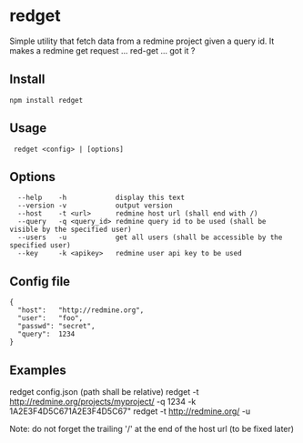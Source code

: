 redget
======

Simple utility that fetch data from a redmine project given a query id.
It makes a redmine get request ... red-get ... got it ?

Install
-------

```
npm install redget
```

Usage
-----

```
 redget <config> | [options]
```

Options
-------

```
  --help    -h            display this text
  --version -v            output version
  --host    -t <url>      redmine host url (shall end with /)
  --query   -q <query_id> redmine query id to be used (shall be visible by the specified user)
  --users   -u            get all users (shall be accessible by the specified user)
  --key     -k <apikey>   redmine user api key to be used
```

Config file
-----------

```
{
  "host":   "http://redmine.org",
  "user":   "foo",
  "passwd": "secret",
  "query":  1234
}
```

Examples
--------

  redget config.json (path shall be relative)
  redget -t http://redmine.org/projects/myproject/ -q 1234 -k 1A2E3F4D5C671A2E3F4D5C67"
  redget -t http://redmine.org/ -u

Note: do not forget the trailing '/' at the end of the host url (to be fixed later)
